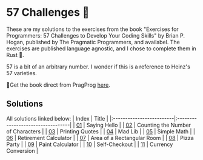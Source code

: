 # 57 Challenges :jigsaw:

These are my solutions to the exercises from the book "Exercises for Programmers: 57 Challenges to Develop Your Coding Skills" by Brian P. Hogan, published by The Pragmatic Programmers, and availabel. The exercises are published language agnostic, and I chose to complete them in Rust :crab:.

57 is a bit of an arbitrary number. I wonder if this is a reference to Heinz's 57 varieties.

:open_book:Get the book direct from PragProg [here](https://pragprog.com/titles/bhwb/exercises-for-programmers/).

## Solutions

All solutions linked below:
| Index                    | Title                             |
|:-------------------------|:----------------------------------|
| [01](./ch01/src/main.rs) | Saying Hello                      |
| [02](./ch02/src/main.rs) | Counting the Number of Characters |
| [03](./ch03/src/main.rs) | Printing Quotes                   |
| [04](./ch04/src/main.rs) | Mad Lib                           |
| [05](./ch05/src/main.rs) | Simple Math                       |
| [06](./ch06/src/main.rs) | Retirement Calculator             |
| [07](./ch07/src/main.rs) | Area of a Rectangular Room        |
| [08](./ch08/src/main.rs) | Pizza Party                       |
| [09](./ch09/src/main.rs) | Paint Calculator                  |
| [10](./ch10/src/main.rs) | Self-Checkout                     |
| [11](./ch11/src/main.rs) | Currency Conversion               |
